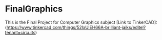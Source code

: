 # FinalGraphics
This is the Final Project for Computer Graphics subject
[Link to TinkerCAD]:(https://www.tinkercad.com/things/52IxUlEH66A-brilliant-jaiks/editel?tenant=circuits)
